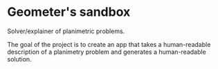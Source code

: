 Geometer's sandbox
==================

Solver/explainer of planimetric problems.

The goal of the project is to create an app that takes a human-readable description of a planimetry problem and generates a human-readable solution.
